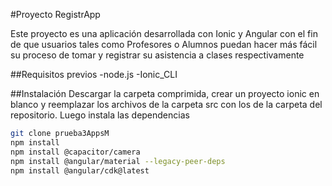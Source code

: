 #Proyecto RegistrApp

Este proyecto es una aplicación desarrollada con Ionic y Angular con el fin de que usuarios tales como Profesores o Alumnos puedan hacer más fácil su proceso de tomar y registrar su asistencia a clases respectivamente

##Requisitos previos
-node.js
-Ionic_CLI

##Instalación
Descargar la carpeta comprimida, crear un proyecto ionic en blanco y reemplazar los archivos de la carpeta src con los de la carpeta del repositorio. Luego instala las dependencias
```bash
git clone prueba3AppsM
npm install
npm install @capacitor/camera
npm install @angular/material --legacy-peer-deps
npm install @angular/cdk@latest
